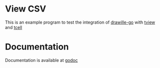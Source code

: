# View CSV

This is an example program to test the integration of [drawille-go](https://github.com/Kerrigan29a/drawille-go) with [tview](https://github.com/rivo/tview) and [tcell](https://github.com/gdamore/tcell)

# Documentation

Documentation is available at [godoc](https://godoc.org/github.com/Kerrigan29a/view_csv)
